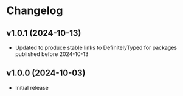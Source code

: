 # Changelog

## v1.0.1 (2024-10-13)

-   Updated to produce stable links to DefinitelyTyped for packages published before 2024-10-13

## v1.0.0 (2024-10-03)

-   Initial release
